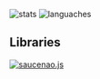 ![stats](https://github-readme-stats.vercel.app/api?username=JQweenq&icon_color=007fff&title_color=007fff&text_color=888&bg_color=00000000&show_icons=true&hide_border=enable&locale=ru&count_private=true&disable_animations=true&include_all_commits=true)
![languaches](https://github-readme-stats.vercel.app/api/top-langs/?username=JQweenq&icon_color=007fff&title_color=007fff&text_color=888&bg_color=00000000&hide_border=enable&locale=ru&card_width=400&langs_count=8&layout=compact)

## Libraries

[![saucenao.js](https://github-readme-stats.vercel.app/api/pin/?username=JQweenq&repo=SauceNao.js&icon_color=007fff&title_color=007fff&text_color=888&bg_color=00000000&card_width=500&hide_border=enable)](https://github.com/JQweenq/SauceNao.js)
